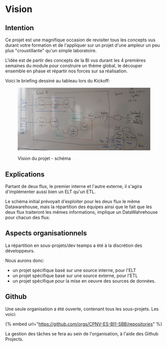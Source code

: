 # Vision

## Intention

Ce projet est une magnifique occasion de revisiter tous les concepts vus durant votre formation et de l'appliquer sur un projet d'une ampleur un peu plus "croustillante" qu'un simple laboratoire.

L'idée est de partir des concepts de la BI vus durant les 4 premières semaines du module pour construire un thème global, le découper ensemble en phase et répartir nos forces sur sa réalisation.

Voici le briefing dessiné au tableau lors du Kickoff:

<figure><img src="../../../.gitbook/assets/image (21).png" alt=""><figcaption><p>Vision du projet - schéma</p></figcaption></figure>

## Explications

Partant de deux flux, le premier interne et l'autre externe, il s'agira d'implémenter aussi bien un ELT qu'un ETL.

Le schéma initial prévoyait d'exploiter pour les deux flux le même Datawarehouse, mais la répartition des équipes ainsi que le fait que les deux flux traiteront les mêmes informations, implique un DataWahrehouse pour chacun des flux.

## Aspects organisationnels

La répartition en sous-projets/dev teamps a été à la discrétion des développeurs.

Nous aurons donc:

* un projet spécifique basé sur une source interne, pour l'ELT
* un projet spécifique basé sur une source externe, pour l'ETL
* un projet spécifique pour la mise en oeuvre des sources de données.

## Github

Une seule organisation a été ouverte, contenant tous les sous-projets. Les voici:

{% embed url="https://github.com/orgs/CPNV-ES-BI1-SBB/repositories" %}

La gestion des tâches se fera au sein de l'organisation, à l'aide des Github Projects.



